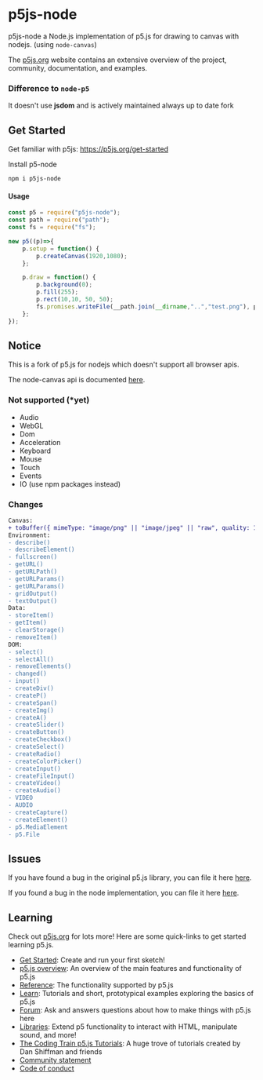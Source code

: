 # p5js-node

p5js-node a Node.js implementation of p5.js for drawing to canvas with nodejs. (using ``node-canvas``)

The [p5js.org](https://p5js.org) website contains an extensive overview of the project, community, documentation, and examples.

### Difference to ``node-p5``
It doesn't use **jsdom** and is actively maintained always up to date fork

## Get Started

Get familiar with p5js: https://p5js.org/get-started

Install p5-node
```
npm i p5js-node
```

#### Usage
```js
const p5 = require("p5js-node");
const path = require("path");
const fs = require("fs");

new p5((p)=>{
	p.setup = function() {
		p.createCanvas(1920,1080);
	};

	p.draw = function() {
		p.background(0);
		p.fill(255);
		p.rect(10,10, 50, 50);
		fs.promises.writeFile(__path.join(__dirname,"..","test.png"), p.canvas.toBuffer());
	};
});
```

## Notice
This is a fork of p5.js for nodejs which doesn't support all browser apis.

The node-canvas api is documented [here](https://www.npmjs.com/package/canvas).

### Not supported (*yet)
* Audio
* WebGL
* Dom
* Acceleration
* Keyboard
* Mouse
* Touch
* Events
* IO (use npm packages instead)


### Changes

```diff
Canvas:
+ toBuffer({ mimeType: "image/png" || "image/jpeg" || "raw", quality: 1 })
Environment:
- describe()
- describeElement()
- fullscreen()
- getURL()
- getURLPath()
- getURLParams()
- getURLParams()
- gridOutput()
- textOutput()
Data:
- storeItem()
- getItem()
- clearStorage()
- removeItem()
DOM:
- select()
- selectAll()
- removeElements()
- changed()
- input()
- createDiv()
- createP()
- createSpan()
- createImg()
- createA()
- createSlider()
- createButton()
- createCheckbox()
- createSelect()
- createRadio()
- createColorPicker()
- createInput()
- createFileInput()
- createVideo()
- createAudio()
- VIDEO
- AUDIO
- createCapture()
- createElement()
- p5.MediaElement
- p5.File
```

## Issues

If you have found a bug in the original p5.js library, you can file it here [here](https://github.com/processing/p5.js/issues). 

If you found a bug in the node implementation, you can file it here [here](https://github.com/x127f/p5/issues). 


## Learning

Check out [p5js.org](https://p5js.org) for lots more! Here are some quick-links to get started learning p5.js.

* [Get Started](https://p5js.org/get-started): Create and run your first sketch!
* [p5.js overview](https://github.com/processing/p5.js/wiki/p5.js-overview): An overview of the main features and functionality of p5.js
* [Reference](https://p5js.org/reference): The functionality supported by p5.js
* [Learn](https://p5js.org/learn): Tutorials and short, prototypical examples exploring the basics of p5.js
* [Forum](https://discourse.processing.org/c/p5js): Ask and answers questions about how to make things with p5.js here
* [Libraries](https://p5js.org/libraries): Extend p5 functionality to interact with HTML, manipulate sound, and more!
* [The Coding Train p5.js Tutorials](https://thecodingtrain.com/beginners/p5js/): A huge trove of tutorials created by Dan Shiffman and friends
* [Community statement](https://p5js.org/community/)
* [Code of conduct](https://github.com/processing/p5.js/blob/main/CODE_OF_CONDUCT.md)
